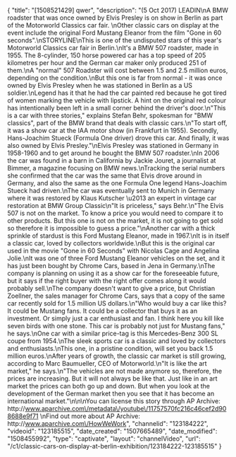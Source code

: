 {
    "title": "[1508521429] qwer",
    "description": "(5 Oct 2017) LEADIN\nA BMW roadster that was once owned by Elvis Presley is on show in Berlin as part of the Motorworld Classics car fair. \nOther classic cars on display at the event include the original Ford Mustang Eleanor from the film \"Gone in 60 seconds\".\nSTORYLINE\nThis is one of the undisputed stars of this year's Motorworld Classics car fair in Berlin.\nIt's a BMW 507 roadster, made in 1955. The 8-cylinder, 150 horse powered car has a top speed of 205 kilometres per hour and the German car maker only produced 251 of them.\nA \"normal\" 507 Roadster will cost between 1.5 and 2.5 million euros, depending on the condition.\nBut this one is far from normal - it was once owned by Elvis Presley when he was stationed in Berlin as a US soldier.\nLegend has it that he had the car painted red because he got tired of women marking the vehicle with lipstick. A hint on the original red colour has intentionally been left in a small corner behind the driver's door.\n\"This is a car with three stories,\" explains Stefan Behr, spokesman for \"BMW classics\", part of the BMW brand that deals with classic cars.\n\"To start off, it was a show car at the IAA motor show (in Frankfurt in 1955). Secondly, Hans-Joachim Stueck (Formula One driver) drove this car. And finally, it was also owned by Elvis Presley.\"\nElvis Presley was stationed in Germany in 1958-1960 and to get around he bought the BMW 507 roadster.\nIn 2006 the car was found in a barn in California by Jackie Jouret, a journalist at Bimmer, a magazine focusing on BMW news.\nTracking the serial numbers she confirmed that the car was the same that Elvis drove around in Germany, and also the same as the one Formula One legend Hans-Joachim Stueck had driven.\nThe car was eventually sent to Munich in Germany where it was restored by Klaus Kutscher \u2013 an expert in vintage car restoration at BMW Group Classic\n\"It is priceless,\" says Behr.\n\"The Elvis 507 is not on the market. To know a price you would need to compare it to other products. But this one is not on the market, it is not going to get sold so therefore it is impossible to guess a price.\"\nAnother car with a thick sprinkle of stardust is this Ford Mustang Eleanor, made in 1967.\nIt is in itself a classic car, loved by collectors worldwide.\nBut this is the original car used in the movie \"Gone in 60 Seconds\" with Nicolas Cage and Angelina Jolie.\nIt was one of three Ford Mustang Eleanor vehicles on the set, and it has just been bought by Chrome Cars, based in Jena in Germany.\nThe company is planning on using it as a show car for the foreseeable future, but it says if the right buyer with the right offer comes along it would probably sell.\nThe company doesn't want to give a price, but Christian Zoellner, the sales manager for Chrome Cars, says that a copy of the same car recently sold for 1.5 million US dollars.\n\"Who would buy a car like this? It could be Mustang fans. It could be a collector that buys it as an investment. Or simply just a car enthusiast and fan. I think here you kill like seven birds with one stone. This car is probably not just for Mustang fans,\" he says.\nOne car with a similar price-tag is this Mercedes-Benz 300 SL coupe from 1954.\nThe sleek sports car is a classic and loved by collectors and enthusiasts.\nThis one, in a pristine condition, will set you back 1.5 million euros.\nAfter years of growth, the classic car market is still growing, according to Marc Baumueller, CEO of Motorworld.\n\"It is like the art market,\" he says.\n\"The vehicles are not made anymore so, therefore, the prices are increasing. But it will not always be like that. Just like in an art market the prices can both go up and down. But when you look at the development of the German market then you see that it has become an international market.\"\n\n\nYou can license this story through AP Archive: http:\/\/www.aparchive.com\/metadata\/youtube\/11757570fc216c46cef2d908688e9f71 \nFind out more about AP Archive: http:\/\/www.aparchive.com\/HowWeWork",
    "channelid": "123184222",
    "videoid": "123185515",
    "date_created": "1507665489",
    "date_modified": "1508455992",
    "type": "captivate",
    "layout": "channelVideo",
    "url": "\/c1\/classic-cars-on-display-at-berlin-exhibition\/123184222-123185515"
}